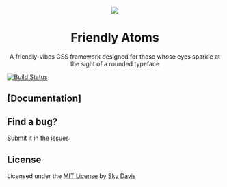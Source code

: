 <p align="center"><img src="http://res.cloudinary.com/skydavis/image/upload/v1510628919/FriendlyAtomsLogo_small_azrv73.svg"/></p>
<h1 align="center"> Friendly Atoms</h1>
<p align="center"> A friendly-vibes CSS framework designed for those whose eyes sparkle at the sight of a rounded typeface</p>

[![Build Status](https://travis-ci.org/skydavis/friendly-atoms.svg?branch=master)](https://travis-ci.org/skydavis/friendly-atoms)

## [Documentation]

## Find a bug?

Submit it in the [issues](https://github.com/skydavis/friendly-atoms/issues)

## License

Licensed under the [MIT License](https://skydavis.github.io/license) by [Sky Davis](http://mynameisskydavis.com)